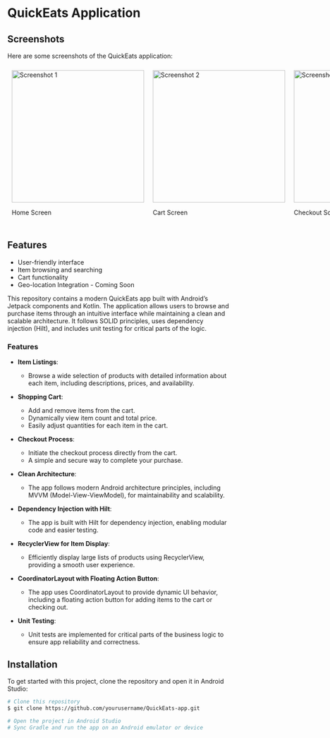 # QuickEats Application

## Screenshots

Here are some screenshots of the QuickEats application:

<div style="display: flex; justify-content: space-around;">

  <div style="margin: 10px;">
    <img src="screenshots/screenshot1.png" alt="Screenshot 1" width="300"/>
    <p>Home Screen</p>
  </div>
  
  <div style="margin: 10px;">
    <img src="screenshots/screenshot2.png" alt="Screenshot 2" width="300"/>
    <p>Cart Screen</p>
  </div>

  <div style="margin: 10px;">
    <img src="screenshots/screenshot3.png" alt="Screenshot 3" width="300"/>
    <p>Checkout Screen</p>
  </div>

  <div style="margin: 10px;">
    <img src="screenshots/screenshot4.png" alt="Screenshot 4" width="300"/>
    <p>Order Confirmation</p>
  </div>

</div>

## Features

- User-friendly interface
- Item browsing and searching
- Cart functionality
- Geo-location Integration - Coming Soon

This repository contains a modern QuickEats app built with Android’s Jetpack components and Kotlin. The application allows users to browse and purchase items through an intuitive interface while maintaining a clean and scalable architecture. It follows SOLID principles, uses dependency injection (Hilt), and includes unit testing for critical parts of the logic.

### Features

- **Item Listings**: 
  - Browse a wide selection of products with detailed information about each item, including descriptions, prices, and availability.

- **Shopping Cart**: 
  - Add and remove items from the cart.
  - Dynamically view item count and total price.
  - Easily adjust quantities for each item in the cart.

- **Checkout Process**: 
  - Initiate the checkout process directly from the cart.
  - A simple and secure way to complete your purchase.

- **Clean Architecture**: 
  - The app follows modern Android architecture principles, including MVVM (Model-View-ViewModel), for maintainability and scalability.

- **Dependency Injection with Hilt**: 
  - The app is built with Hilt for dependency injection, enabling modular code and easier testing.

- **RecyclerView for Item Display**: 
  - Efficiently display large lists of products using RecyclerView, providing a smooth user experience.

- **CoordinatorLayout with Floating Action Button**: 
  - The app uses CoordinatorLayout to provide dynamic UI behavior, including a floating action button for adding items to the cart or checking out.

- **Unit Testing**: 
  - Unit tests are implemented for critical parts of the business logic to ensure app reliability and correctness.

## Installation

To get started with this project, clone the repository and open it in Android Studio:

```bash
# Clone this repository
$ git clone https://github.com/yourusername/QuickEats-app.git

# Open the project in Android Studio
# Sync Gradle and run the app on an Android emulator or device
